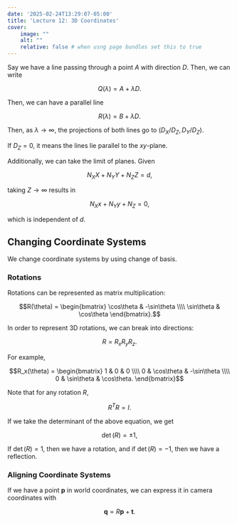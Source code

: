 ```yaml
---
date: '2025-02-24T13:29:07-05:00'
title: 'Lecture 12: 3D Coordinates'
cover:
    image: ""
    alt: ""
    relative: false # when usng page bundles set this to true
---
```


Say we have a line passing through a point $A$ with direction $D$. Then, we can write

$$Q(\lambda) = A + \lambda D.$$

Then, we can have a parallel line

$$R(\lambda) = B + \lambda D.$$

Then, as $\lambda \to \infty$, the projections of both lines go to $(D_X/D_Z, D_Y/D_Z)$.

If $D_Z = 0$, it means the lines lie parallel to the $xy$-plane.

Additionally, we can take the limit of planes. Given

$$N_X X + N_Y Y + N_Z Z = d,$$

taking $Z \to \infty$ results in

$$N_X x + N_Y y + N_Z = 0,$$

which is independent of $d$.

## Changing Coordinate Systems

We change coordinate systems by using change of basis.

### Rotations

Rotations can be represented as matrix multiplication:

$$R(\theta) = \begin{bmatrix}
    \cos\theta & -\sin\theta \\\\
    \sin\theta & \cos\theta
\end{bmatrix}.$$

In order to represent 3D rotations, we can break into directions:

$$R = R_xR_yR_z.$$

For example,

$$R_x(\theta) = \begin{bmatrix}
1 & 0 & 0 \\\\
0 & \cos\theta & -\sin\theta \\\\
0 & \sin\theta & \cos\theta.
\end{bmatrix}$$

Note that for any rotation $R$,

$$R^TR = I.$$

If we take the determinant of the above equation, we get

$$\det(R) = \pm1,$$

If $\det(R) = 1$, then we have a rotation, and if $\det(R) = -1$, then we have a reflection.

### Aligning Coordinate Systems

If we have a point $\mathbf{p}$ in world coordinates, we can express it in camera coordinates with

$$\mathbf{q} = R\mathbf{p} + \mathbf{t}.$$